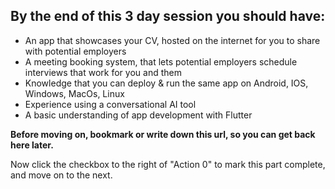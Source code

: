 ## By the end of this 3 day session you should have:

- An app that showcases your CV, hosted on the internet for you to share with potential employers
- A meeting booking system, that lets potential employers schedule interviews that work for you and them
- Knowledge that you can deploy & run the same app on Android, IOS, Windows, MacOs, Linux
- Experience using a conversational AI tool
- A basic understanding of app development with Flutter

__Before moving on, bookmark or write down this url, so you can get back here later.__

Now click the checkbox to the right of "Action 0" to mark this part complete, and move on to the next.





